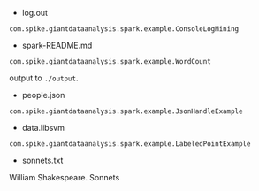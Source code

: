 
+ log.out

`com.spike.giantdataanalysis.spark.example.ConsoleLogMining`

+ spark-README.md

`com.spike.giantdataanalysis.spark.example.WordCount`

output to `./output`.

+ people.json

`com.spike.giantdataanalysis.spark.example.JsonHandleExample`

+ data.libsvm

`com.spike.giantdataanalysis.spark.example.LabeledPointExample`

+ sonnets.txt

William Shakespeare. Sonnets
